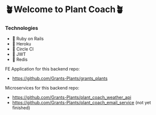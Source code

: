 # 🪴Welcome to Plant Coach🪴

### Technologies
- 🌱 Ruby on Rails
- 🌱 Heroku
- 🌱 Circle CI
- 🌱 JWT
- 🌱 Redis


FE Application for this backend repo:
- https://github.com/Grants-Plants/grants_plants

Microservices for this backend repo: 
- https://github.com/Grants-Plants/plant_coach_weather_api
- https://github.com/Grants-Plants/plant_coach_email_service (not yet finished)
